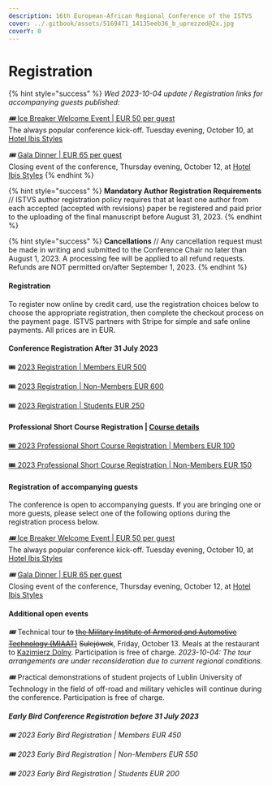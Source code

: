 ```yaml
---
description: 16th European-African Regional Conference of the ISTVS
cover: ../.gitbook/assets/5169471_14135eeb36_b_uprezzed@2x.jpg
coverY: 0
---
```


# Registration

{% hint style="success" %}
_Wed 2023-10-04 update / Registration links for accompanying guests published:_

[_🎟_  Ice Breaker Welcome Event | EUR 50 per guest](https://book.stripe.com/6oE14j6pJeJyfkYdR0)\
The always popular conference kick-off. Tuesday evening, October 10, at [Hotel Ibis Styles](https://ibislublin.pl/hotel/o-hotelu)

_​🎟_  [Gala Dinner | EUR 65 per guest](https://book.stripe.com/28o9APaFZ30QdcQ8wH)\
Closing event of the conference, Thursday evening, October 12, at [Hotel Ibis Styles](https://ibislublin.pl/hotel/o-hotelu)
{% endhint %}

{% hint style="success" %}
**Mandatory Author Registration Requirements** // ISTVS author registration policy requires that at least one author from each accepted (accepted with revisions) paper be registered and paid prior to the uploading of the final manuscript before August 31, 2023.
{% endhint %}

{% hint style="success" %}
**Cancellations** // Any cancellation request must be made in writing and submitted to the Conference Chair no later than August 1, 2023. A processing fee will be applied to all refund requests. Refunds are NOT permitted on/after September 1, 2023.
{% endhint %}

#### Registration <a href="#registration-rates" id="registration-rates"></a>

To register now online by credit card, use the registration choices below to choose the appropriate registration, then complete the checkout process on the payment page. ISTVS partners with Stripe for simple and safe online payments. All prices are in EUR.

#### **Conference Registration After 31 July 2023**

​🎟 [2023 Registration | Members EUR 500](https://buy.stripe.com/eVaeV9g0j6d2b4I9AC)

​🎟 [2023 Registration | Non-Members EUR 600](https://buy.stripe.com/28o14j15p44U8WA4gk)

​🎟 [2023 Registration | Students EUR 250](https://buy.stripe.com/4gw5kzaFZ7h6b4IbIN)

#### Professional Short Course Registration | [Course details](registration.md#professional-short-course-registration-or-details)

​[🎟 2023 Professional Short Course Registration | Members EUR 100](https://buy.stripe.com/5kA8wL29t6d27SwbIQ)

[🎟 2023 Professional Short Course Registration | Non-Members EUR 150](https://buy.stripe.com/5kA8wL29tgRGb4IbIR)

#### **Registration of accompanying guests**

The conference is open to accompanying guests. If you are bringing one or more guests, please select one of the following options during the registration process below.

[_🎟_  Ice Breaker Welcome Event | EUR 50 per guest](https://book.stripe.com/6oE14j6pJeJyfkYdR0)\
The always popular conference kick-off. Tuesday evening, October 10, at [Hotel Ibis Styles](https://ibislublin.pl/hotel/o-hotelu)

_​🎟_  [Gala Dinner | EUR 65 per guest](https://book.stripe.com/28o9APaFZ30QdcQ8wH)\
Closing event of the conference, Thursday evening, October 12, at [Hotel Ibis Styles](https://ibislublin.pl/hotel/o-hotelu)

#### Additional open events

_​🎟_  Technical tour t~~o~~ [~~the Military Institute of Armored and Automotive Technology (MIAAT)~~](https://witpis.pl/english-2/witpis-home-cloned/) ~~Sulejówek~~, Friday, October 13. Meals at the restaurant to [Kazimierz Dolny](https://www.kazimierz-dolny.pl/). Participation is free of charge. _2023-10-04: The tour arrangements are under reconsideration due to current regional conditions._

_​🎟_  Practical demonstrations of student projects of Lublin University of Technology in the field of off-road and military vehicles will continue during the conference. Participation is free of charge.

#### _**Early Bird Conference Registration before 31 July 2023**_

_​🎟 2023 Early Bird Registration | Members EUR 450_

_​🎟 2023 Early Bird Registration | Non-Members EUR 550_

_​🎟 2023 Early Bird Registration | Students EUR 200_

####
